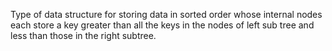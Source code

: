 Type of data structure for storing data in sorted order whose internal nodes each store a key greater than all the keys in the nodes of left sub tree and less than those in the right subtree.
